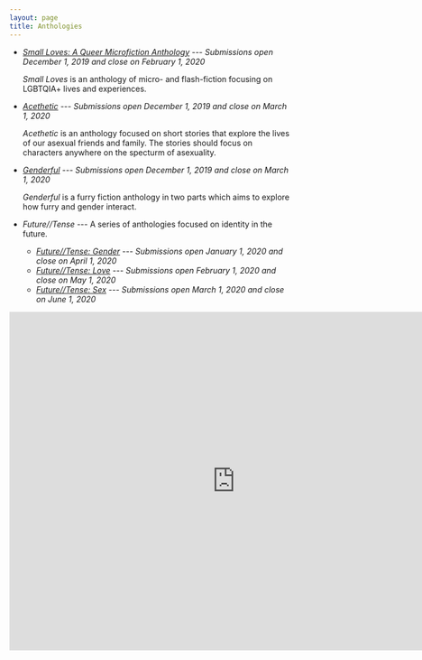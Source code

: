 ```yaml
---
layout: page
title: Anthologies
---
```


* [*Small Loves: A Queer Microfiction Anthology*](small-loves) --- *Submissions open December 1, 2019 and close on February 1, 2020*

  *Small Loves* is an anthology of micro- and flash-fiction focusing on LGBTQIA+ lives and experiences.
* [*Acethetic*](acethetic) --- *Submissions open December 1, 2019 and close on March 1, 2020*

  *Acethetic* is an anthology focused on short stories that explore the lives of our asexual friends and family. The stories should focus on characters anywhere on the specturm of asexuality.
* [*Genderful*](genderful) --- *Submissions open December 1, 2019 and close on March 1, 2020*

  *Genderful* is a furry fiction anthology in two parts which aims to explore how furry and gender interact.
* *Future//Tense* --- A series of anthologies focused on identity in the future.
    * [*Future//Tense: Gender*](future-tense/gender) --- *Submissions open January 1, 2020 and close on April 1, 2020*
    * [*Future//Tense: Love*](future-tense/love) --- *Submissions open February 1, 2020 and close on May 1, 2020*
    * [*Future//Tense: Sex*](future-tense/sex) --- *Submissions open March 1, 2020 and close on June 1, 2020*

<iframe src="https://calendar.google.com/calendar/embed?src=hybrid.ink_85s829p5vf38rk6o5addi90sl0%40group.calendar.google.com&ctz=America%2FLos_Angeles" style="border: 0" width="800" height="600" frameborder="0" scrolling="no"></iframe>
